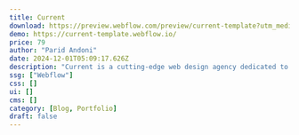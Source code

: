 ```yaml
---
title: Current
download: https://preview.webflow.com/preview/current-template?utm_medium=preview_link&utm_source=designer&utm_content=current-template&preview=5f68608c40bab868d11d192141613a3c&workflow=preview
demo: https://current-template.webflow.io/
price: 79
author: "Parid Andoni"
date: 2024-12-01T05:09:17.626Z
description: "Current is a cutting-edge web design agency dedicated to crafting visually stunning and user-friendly websites. We blend creativity with innovation to bring your brand’s vision to life, delivering digital experiences that captivate."
ssg: ["Webflow"]
css: []
ui: []
cms: []
category: [Blog, Portfolio]
draft: false
---
```

